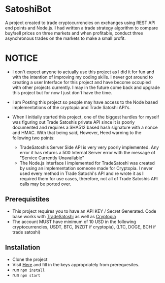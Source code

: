 # SatoshiBot

A project created to trade cryptocurrencies on exchanges using REST API end points and Node.js. 
I had written a trade strategy algorithm to compare buy/sell prices on three markets and when profitable, conduct three asynchronous trades on the markets to make a small profit.

# NOTICE
- I don't expect anyone to actually use this project as I did it for fun and with the intention of improving my coding skills. I never got around to creating a user Interface for this project and have become occupied with other projects currently. I may in the future come back and upgrade this project but for now I just don't have the time.
- I am Posting this project so people may have access to the Node based implementations of the cryptopia and Trade Satoshi API's.

- When I initially started this project, one of the biggest hurdles for myself was figuring out Trade Satoshis private API since it is poorly documented and requires a SHA512 based hash signature with a nonce and HMAC.
With that being said, However, Heed warning to the following two points:
  - TradeSatoshis Server Side API is very very poorly implemented. Any error it has returns a 500 Internal Server error with the message of "Service Currently Unavailable"
  - The Node.js interface I implemented for TradeSatoshi was created by using an implementation someone made for Cryptopia. I never used every method in Trade Satoshi's API and re wrote it as I required them for use cases, therefore, not all of Trade Satoshis API calls may be ported over.



## Prerequistites
- This project requires you to have an API KEY / Secret Generated. Code base works with [TradeSatoshi](https://tradesatoshi.com) as well as [Cryptopia](https://www.cryptopia.co.nz/)
- The account MUST have minimum of 10 USD in the following cryptocurrencies, USDT, BTC, (NZDT if cryptopia), (LTC, DOGE, BCH if trade satoshi)

 
## Installation
- Clone the project
-  Visit [Here](https://github.com/Threatsignal/SatoshiBot/blob/master/src/service/secretHere.js) and fill in the keys appropriately from prerequesites.
- run ``npm install``
- run ``npm start``

